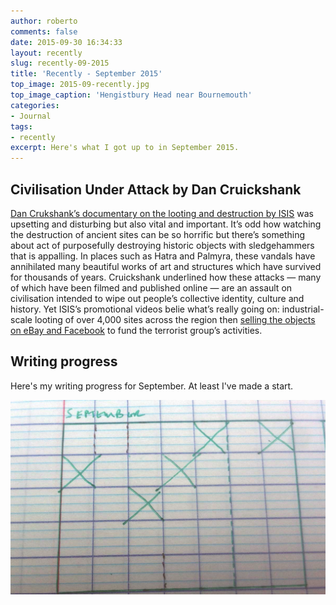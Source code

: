 ```yaml
---
author: roberto
comments: false
date: 2015-09-30 16:34:33
layout: recently
slug: recently-09-2015
title: 'Recently - September 2015'
top_image: 2015-09-recently.jpg
top_image_caption: 'Hengistbury Head near Bournemouth'
categories:
- Journal
tags:
- recently
excerpt: Here's what I got up to in September 2015.
---
```


## Civilisation Under Attack by Dan Cruickshank
[Dan Crukshank’s documentary on the looting and destruction by ISIS](http://www.bbc.co.uk/programmes/b0615mxc) was upsetting and disturbing but also vital and important. It’s odd how watching the destruction of ancient sites can be so horrific but there’s something about act of purposefully destroying historic objects with sledgehammers that is appalling. In places such as Hatra and Palmyra, these vandals have annihilated many beautiful works of art and structures which have survived for thousands of years. Cruickshank underlined how these attacks — many of which have been filmed and published online — are an assault on civilisation intended to wipe out people’s collective identity, culture and history. Yet ISIS’s promotional videos belie what’s really going on: industrial-scale looting of over 4,000 sites across the region then [selling the objects on eBay and Facebook](http://www.bloomberg.com/news/articles/2015-06-28/isis-has-new-cash-cow-art-loot-it-s-peddling-on-ebay-facebook) to fund the terrorist group’s activities.

## <a name="writing-progress"></a>Writing progress
Here's my writing progress for September. At least I've made a start.

![Days of writing in September](/images/writing-progress-2015-09.jpg)

